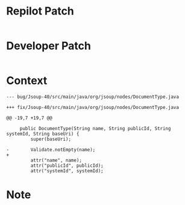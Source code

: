 # Repilot Patch

```

```

# Developer Patch

```

```

# Context

```
--- bug/Jsoup-40/src/main/java/org/jsoup/nodes/DocumentType.java

+++ fix/Jsoup-40/src/main/java/org/jsoup/nodes/DocumentType.java

@@ -19,7 +19,7 @@

     public DocumentType(String name, String publicId, String systemId, String baseUri) {
         super(baseUri);
 
-        Validate.notEmpty(name);
+
         attr("name", name);
         attr("publicId", publicId);
         attr("systemId", systemId);
```

# Note


